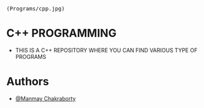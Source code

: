 <!-- ![Logo](Programs/cpp.jpg) -->
<kbd>(Programs/cpp.jpg)</kbd>

    
# C++ PROGRAMMING 
- THIS IS A C++ REPOSITORY WHERE YOU CAN FIND VARIOUS TYPE OF PROGRAMS


# Authors

- [@Manmay Chakraborty](https://www.github.com/manmay2)



